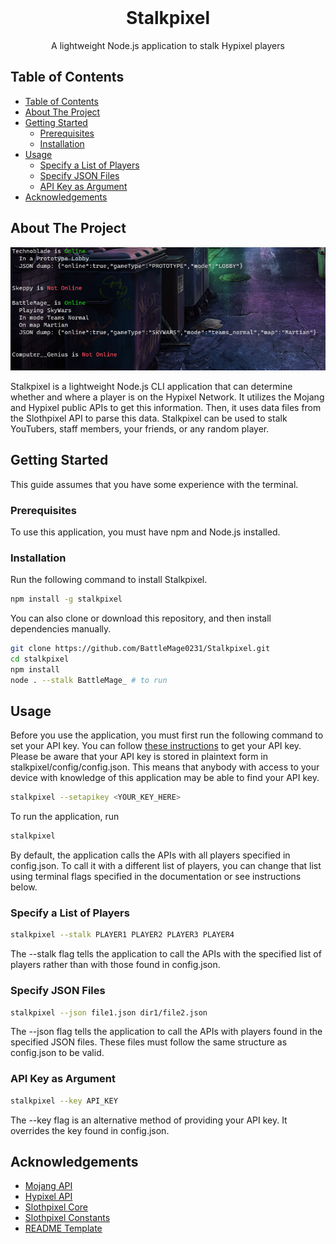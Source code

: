 <!-- 
This README was created based on a template found at https://github.com/othneildrew/Best-README-Template
Full credit for this template goes to othneildrew and contributors.
-->

<br />
<p align="center">
  <h1 align="center">Stalkpixel</h3>
  <p align="center">
    A lightweight Node.js application to stalk Hypixel players
    <br />
  </p>
</p>



<!-- TABLE OF CONTENTS -->
## Table of Contents

- [Table of Contents](#table-of-contents)
- [About The Project](#about-the-project)
- [Getting Started](#getting-started)
  - [Prerequisites](#prerequisites)
  - [Installation](#installation)
- [Usage](#usage)
  - [Specify a List of Players](#specify-a-list-of-players)
  - [Specify JSON Files](#specify-json-files)
  - [API Key as Argument](#api-key-as-argument)
- [Acknowledgements](#acknowledgements)



<!-- ABOUT THE PROJECT -->
## About The Project

![product-screenshot](assets/Capture.PNG)

Stalkpixel is a lightweight Node.js CLI application that can determine whether and where a player is on the Hypixel Network. It utilizes the Mojang and Hypixel public APIs to get this information. Then, it uses data files from the Slothpixel API to parse this data. Stalkpixel can be used to stalk YouTubers, staff members, your friends, or any random player.

<!-- GETTING STARTED -->
## Getting Started

This guide assumes that you have some experience with the terminal.

### Prerequisites

To use this application, you must have npm and Node.js installed.

### Installation
 
Run the following command to install Stalkpixel.
```sh
npm install -g stalkpixel
```
You can also clone or download this repository, and then install dependencies manually.
```sh
git clone https://github.com/BattleMage0231/Stalkpixel.git
cd stalkpixel
npm install
node . --stalk BattleMage_ # to run
```



<!-- USAGE EXAMPLES -->
## Usage

Before you use the application, you must first run the following command to set your API key. You can follow [these instructions](https://github.com/HypixelDev/PublicAPI/blob/master/README.md#obtaining-an-api-key) to get your API key. Please be aware that your API key is stored in plaintext form in stalkpixel/config/config.json. This means that anybody with access to your device with knowledge of this application may be able to find your API key.
```sh
stalkpixel --setapikey <YOUR_KEY_HERE>
```

To run the application, run
```sh
stalkpixel
```

By default, the application calls the APIs with all players specified in config.json. To call it with a different list of players, you can change that list using terminal flags specified in the documentation or see instructions below.

### Specify a List of Players
```sh
stalkpixel --stalk PLAYER1 PLAYER2 PLAYER3 PLAYER4
```

The --stalk flag tells the application to call the APIs with the specified list of players rather than with those found in config.json.

### Specify JSON Files
```sh
stalkpixel --json file1.json dir1/file2.json
```

The --json flag tells the application to call the APIs with players found in the specified JSON files. These files must follow the same structure as config.json to be valid.

### API Key as Argument
```sh
stalkpixel --key API_KEY
```

The --key flag is an alternative method of providing your API key. It overrides the key found in config.json.


<!-- ACKNOWLEDGEMENTS -->
## Acknowledgements
* [Mojang API](https://wiki.vg/Mojang_API)
* [Hypixel API](https://github.com/HypixelDev/PublicAPI)
* [Slothpixel Core](https://github.com/slothpixel/core)
* [Slothpixel Constants](https://github.com/slothpixel/hypixelconstants)
* [README Template](https://github.com/othneildrew/Best-README-Template)